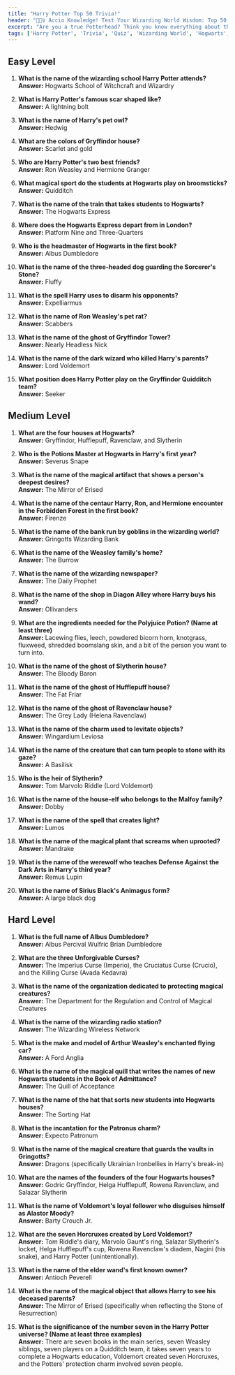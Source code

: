 ```yaml
---
title: "Harry Potter Top 50 Trivia!"
header: "🧙🏻‍♀️ Accio Knowledge! Test Your Wizarding World Wisdom: Top 50 Harry Potter Trivia!"
excerpt: "Are you a true Potterhead? Think you know everything about the Boy Who Lived and the magical world he inhabits? Put your knowledge to the ultimate test with our comprehensive list of 50 Harry Potter trivia questions and answers!"
tags: ['Harry Potter', 'Trivia', 'Quiz', 'Wizarding World', 'Hogwarts', 'Magic', 'Books', 'Movies', 'Potterhead']
---
```


## Easy Level

1. **What is the name of the wizarding school Harry Potter attends?**  
   **Answer:** Hogwarts School of Witchcraft and Wizardry

2. **What is Harry Potter's famous scar shaped like?**  
   **Answer:** A lightning bolt

3. **What is the name of Harry's pet owl?**  
   **Answer:** Hedwig

4. **What are the colors of Gryffindor house?**  
   **Answer:** Scarlet and gold

5. **Who are Harry Potter's two best friends?**  
   **Answer:** Ron Weasley and Hermione Granger

6. **What magical sport do the students at Hogwarts play on broomsticks?**  
   **Answer:** Quidditch

7. **What is the name of the train that takes students to Hogwarts?**  
   **Answer:** The Hogwarts Express

8. **Where does the Hogwarts Express depart from in London?**  
   **Answer:** Platform Nine and Three-Quarters

9. **Who is the headmaster of Hogwarts in the first book?**  
   **Answer:** Albus Dumbledore

10. **What is the name of the three-headed dog guarding the Sorcerer's Stone?**  
   **Answer:** Fluffy

11. **What is the spell Harry uses to disarm his opponents?**  
   **Answer:** Expelliarmus

12. **What is the name of Ron Weasley's pet rat?**  
   **Answer:** Scabbers

13. **What is the name of the ghost of Gryffindor Tower?**  
   **Answer:** Nearly Headless Nick

14. **What is the name of the dark wizard who killed Harry's parents?**  
   **Answer:** Lord Voldemort

15. **What position does Harry Potter play on the Gryffindor Quidditch team?**  
   **Answer:** Seeker

## Medium Level

1. **What are the four houses at Hogwarts?**  
   **Answer:** Gryffindor, Hufflepuff, Ravenclaw, and Slytherin

2. **Who is the Potions Master at Hogwarts in Harry's first year?**  
   **Answer:** Severus Snape

3. **What is the name of the magical artifact that shows a person's deepest desires?**  
   **Answer:** The Mirror of Erised

4. **What is the name of the centaur Harry, Ron, and Hermione encounter in the Forbidden Forest in the first book?**  
   **Answer:** Firenze

5. **What is the name of the bank run by goblins in the wizarding world?**  
   **Answer:** Gringotts Wizarding Bank

6. **What is the name of the Weasley family's home?**  
   **Answer:** The Burrow

7. **What is the name of the wizarding newspaper?**  
   **Answer:** The Daily Prophet

8. **What is the name of the shop in Diagon Alley where Harry buys his wand?**  
   **Answer:** Ollivanders

9. **What are the ingredients needed for the Polyjuice Potion? (Name at least three)**  
   **Answer:** Lacewing flies, leech, powdered bicorn horn, knotgrass, fluxweed, shredded boomslang skin, and a bit of the person you want to turn into.

10. **What is the name of the ghost of Slytherin house?**  
   **Answer:** The Bloody Baron

11. **What is the name of the ghost of Hufflepuff house?**  
   **Answer:** The Fat Friar

12. **What is the name of the ghost of Ravenclaw house?**  
   **Answer:** The Grey Lady (Helena Ravenclaw)

13. **What is the name of the charm used to levitate objects?**  
   **Answer:** Wingardium Leviosa

14. **What is the name of the creature that can turn people to stone with its gaze?**  
   **Answer:** A Basilisk

15. **Who is the heir of Slytherin?**  
   **Answer:** Tom Marvolo Riddle (Lord Voldemort)

16. **What is the name of the house-elf who belongs to the Malfoy family?**  
   **Answer:** Dobby

17. **What is the name of the spell that creates light?**  
   **Answer:** Lumos

18. **What is the name of the magical plant that screams when uprooted?**  
   **Answer:** Mandrake

19. **What is the name of the werewolf who teaches Defense Against the Dark Arts in Harry's third year?**  
   **Answer:** Remus Lupin

20. **What is the name of Sirius Black's Animagus form?**  
   **Answer:** A large black dog

## Hard Level

1. **What is the full name of Albus Dumbledore?**  
   **Answer:** Albus Percival Wulfric Brian Dumbledore

2. **What are the three Unforgivable Curses?**  
   **Answer:** The Imperius Curse (Imperio), the Cruciatus Curse (Crucio), and the Killing Curse (Avada Kedavra)

3. **What is the name of the organization dedicated to protecting magical creatures?**  
   **Answer:** The Department for the Regulation and Control of Magical Creatures

4. **What is the name of the wizarding radio station?**  
   **Answer:** The Wizarding Wireless Network

5. **What is the make and model of Arthur Weasley's enchanted flying car?**  
   **Answer:** A Ford Anglia

6. **What is the name of the magical quill that writes the names of new Hogwarts students in the Book of Admittance?**  
   **Answer:** The Quill of Acceptance

7. **What is the name of the hat that sorts new students into Hogwarts houses?**  
   **Answer:** The Sorting Hat

8. **What is the incantation for the Patronus charm?**  
   **Answer:** Expecto Patronum

9. **What is the name of the magical creature that guards the vaults in Gringotts?**  
   **Answer:** Dragons (specifically Ukrainian Ironbellies in Harry's break-in)

10. **What are the names of the founders of the four Hogwarts houses?**  
   **Answer:** Godric Gryffindor, Helga Hufflepuff, Rowena Ravenclaw, and Salazar Slytherin

11. **What is the name of Voldemort's loyal follower who disguises himself as Alastor Moody?**  
   **Answer:** Barty Crouch Jr.

12. **What are the seven Horcruxes created by Lord Voldemort?**  
   **Answer:** Tom Riddle's diary, Marvolo Gaunt's ring, Salazar Slytherin's locket, Helga Hufflepuff's cup, Rowena Ravenclaw's diadem, Nagini (his snake), and Harry Potter (unintentionally).

13. **What is the name of the elder wand's first known owner?**  
   **Answer:** Antioch Peverell

14. **What is the name of the magical object that allows Harry to see his deceased parents?**  
   **Answer:** The Mirror of Erised (specifically when reflecting the Stone of Resurrection)

15. **What is the significance of the number seven in the Harry Potter universe? (Name at least three examples)**  
   **Answer:** There are seven books in the main series, seven Weasley siblings, seven players on a Quidditch team, it takes seven years to complete a Hogwarts education, Voldemort created seven Horcruxes, and the Potters' protection charm involved seven people.

